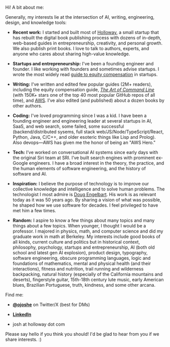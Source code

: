 Hi! A bit about me:

Generally, my interests lie at the intersection of AI, writing, engineering, design, and knowledge tools:

- **Recent work:** I started and built most of [Holloway](https://www.holloway.com/catalog), a small startup that has rebuilt the digital book publishing process with dozens of in-depth, web-based guides in entrepreneurship, creativity, and personal growth. We also publish print books. I love to talk to authors, experts, and anyone who cares about sharing high-value knowledge.

- **Startups and entrepreneurship:** I've been a founding engineer and founder. I like working with founders and sometimes advise startups. I wrote the most widely read [guide to equity compensation](https://www.holloway.com/g/equity-compensation) in startups.
  
- **Writing:** I've written and edited few popular guides (2M+ readers), including the equity compensation guide, [*The Art of Command Line*](https://github.com/jlevy/the-art-of-command-line) (with 150K+ stars one of the top 40 most popular GitHub repos of all time), and [AWS](https://github.com/open-guides/og-aws). I’ve also edited (and published) about a dozen books by other authors.
  
- **Coding:** I've loved programming since I was a kid. I have been a founding engineer and engineering leader at several startups in AI, SaaS, and web search, some failed, some successful (backend/distributed sysems, full stack web/JS/Node/TypeScript/React, Python, Java, C/C++, and older esoteric things like Lisp and Prolog). Also devops—AWS has given me the honor of being an "AWS Hero."
  
- **Tech:** I’ve worked on conversational AI systems since early days with the original Siri team at SRI. I’ve built search engines with prominent ex-Google engineers. I have a broad interest in the theory, the practice, and the human elements of software engineering, and the history of software and AI.

- **Inspiration:** I believe the purpose of technology is to improve our collective knowledge and intelligence and to solve human problems. The technologist I most admire is [Doug Engelbart](https://en.wikipedia.org/wiki/Douglas_Engelbart). His work is as relevant today as it was 50 years ago. By sharing a vision of what was possible, he shaped how we use software for decades. I feel privileged to have met him a few times.
  
- **Random:** I aspire to know a few things about many topics and many things about a few topics. When younger, I thought I would be a professor. I majored in physics, math, and computer science and did my graduate work in math at Berkeley. My interests include good books of all kinds, current culture and politics but in historical context, philosophy, psychology, startups and entrepreneurship, AI (both old school and latest gen AI explosion), product design, typography, software engineering, obscure programming languages, logic and foundations of mathematics, mental and physical health (and their interactions), fitness and nutrition, trail running and wilderness backpacking, natural history (especially of the California mountains and deserts), fingerstyle guitar, 15th-18th century lute music, early American blues, Brazilian Portuguese, truth, kindness, and some other arcana.

Find me:

- [**@ojoshe**](https://twitter.com/ojoshe) on Twitter/X (best for DMs)
  
- [**LinkedIn**](https://www.linkedin.com/in/jlevy/)

- josh at holloway dot com

Please say hello if you think you should! I'd be glad to hear from you if we share interests. :)
